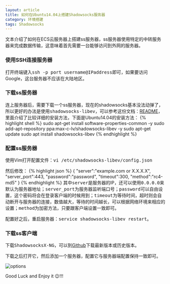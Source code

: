 ```yaml
---
layout: article
title: 如何在Ubuntu14.04上搭建Shadowsocks服务器
category: 环境搭建
tags: Shadowsocks
---
```

文本介绍了如何在ECS云服务器上搭建ss服务器，ss服务器使用特定的中转服务器来完成数据传输，这意味着首先需要一台能够访问到外网的服务器。

### 使用SSH连接服务器
打开终端键入<samp>ssh -p port username@IPaddress</samp>即可，如果要访问Google，这台服务器不应该在大陆地区。

### 下载ss服务器
连上服务器后，需要下载一个ss服务器，现在的shadowsocks基本没法动弹了，所以更好的办法是使用<samp>shadowsocks-libev</samp>，可以参考这份文档：[README](https://github.com/iMeiji/shadowsocks_install/wiki/shadowsocks-libev)，里面介绍了比较详细的安装方法，下面是Ubuntu14.04的安装方法：
{% highlight shell %}
sudo apt-get install software-properties-common -y
sudo add-apt-repository ppa:max-c-lv/shadowsocks-libev -y
sudo apt-get update
sudo apt install shadowsocks-libev
{% endhighlight %}

### 配置ss服务器
使用Vim打开配置文件：<samp>vi /etc/shadowsocks-libev/config.json</samp>

然后修改：
{% highlight json %}
{
    "server":"example.com or X.X.X.X",
    "server_port":443,
    "password":"password",
    "timeout":300,
    "method":"rc4-md5"
}
{% endhighlight %}
其中<samp>server</samp>是服务器的IP，还可以使用<samp>0.0.0.0</samp>来默认为服务器地址；<samp>server_port</samp>为服务器监听端口号；<samp>password</samp>可以自由设置，这个密码将会在登录客户端的时候用到；<samp>timeout</samp>为等待时间，超时则会自动断开与服务器的连接，数值越大，等待的时间越长，可以根据网络环境来相应的设置；<samp>method</samp>为加密方法，只要跟客户端设置一致即可。

配置好之后，重启服务器：<samp>service shadowsocks-libev restart</samp>。

### 下载ss客户端
下载<samp>ShadowsocksX-NG</samp>，可以到[Github](https://github.com/shadowsocks/ShadowsocksX-NG/releases/)下载最新版本或历史版本。

下载之后打开它，然后添加一个服务器，配置它与服务器端配置保持一致即可。

![options](http://upload-images.jianshu.io/upload_images/8727489-d50c051ad501e1a4.png?imageMogr2/auto-orient/strip%7CimageView2/2/w/1240)

Good Luck and Enjoy it 😉!!!